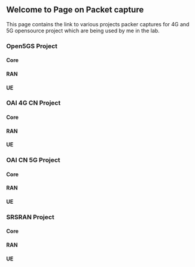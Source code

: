 ## Welcome to Page on Packet capture

This page contains the link to various projects packer captures for 4G and 5G opensource project which are being used by me in the lab.

### Open5GS Project

#### Core

#### RAN

#### UE

### OAI 4G CN Project

#### Core

#### RAN

#### UE

### OAI CN 5G Project
#### Core

#### RAN

#### UE
### SRSRAN Project
#### Core

#### RAN

#### UE
